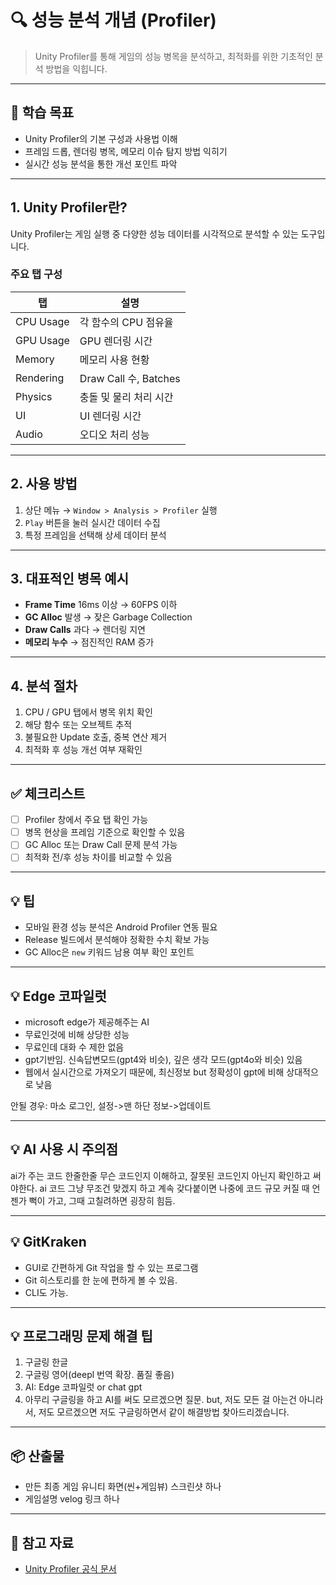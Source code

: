 # 🔍 성능 분석 개념 (Profiler)

> Unity Profiler를 통해 게임의 성능 병목을 분석하고, 최적화를 위한 기초적인 분석 방법을 익힙니다.

---

## 🎯 학습 목표

- Unity Profiler의 기본 구성과 사용법 이해
- 프레임 드롭, 렌더링 병목, 메모리 이슈 탐지 방법 익히기
- 실시간 성능 분석을 통한 개선 포인트 파악

---

## 1. Unity Profiler란?

Unity Profiler는 게임 실행 중 다양한 성능 데이터를 시각적으로 분석할 수 있는 도구입니다.

### 주요 탭 구성

| 탭 | 설명 |
|----|------|
| CPU Usage | 각 함수의 CPU 점유율 |
| GPU Usage | GPU 렌더링 시간 |
| Memory | 메모리 사용 현황 |
| Rendering | Draw Call 수, Batches |
| Physics | 충돌 및 물리 처리 시간 |
| UI | UI 렌더링 시간 |
| Audio | 오디오 처리 성능 |

---

## 2. 사용 방법

1. 상단 메뉴 → `Window > Analysis > Profiler` 실행
2. `Play` 버튼을 눌러 실시간 데이터 수집
3. 특정 프레임을 선택해 상세 데이터 분석

---

## 3. 대표적인 병목 예시

- **Frame Time** 16ms 이상 → 60FPS 이하
- **GC Alloc** 발생 → 잦은 Garbage Collection
- **Draw Calls** 과다 → 렌더링 지연
- **메모리 누수** → 점진적인 RAM 증가

---

## 4. 분석 절차

1. CPU / GPU 탭에서 병목 위치 확인
2. 해당 함수 또는 오브젝트 추적
3. 불필요한 Update 호출, 중복 연산 제거
4. 최적화 후 성능 개선 여부 재확인

---

## ✅ 체크리스트

- [ ] Profiler 창에서 주요 탭 확인 가능
- [ ] 병목 현상을 프레임 기준으로 확인할 수 있음
- [ ] GC Alloc 또는 Draw Call 문제 분석 가능
- [ ] 최적화 전/후 성능 차이를 비교할 수 있음

---

## 💡 팁

- 모바일 환경 성능 분석은 Android Profiler 연동 필요
- Release 빌드에서 분석해야 정확한 수치 확보 가능
- GC Alloc은 `new` 키워드 남용 여부 확인 포인트

---

## 💡 Edge 코파일럿
- microsoft edge가 제공해주는 AI
- 무료인것에 비해 상당한 성능
- 무료인데 대화 수 제한 없음
- gpt기반임. 신속답변모드(gpt4와 비슷), 깊은 생각 모드(gpt4o와 비슷) 있음
- 웹에서 실시간으로 가져오기 때문에, 최신정보 but 정확성이 gpt에 비해 상대적으로 낮음

안될 경우: 마소 로그인, 설정->맨 하단 정보->업데이트

---

## 💡 AI 사용 시 주의점
ai가 주는 코드 한줄한줄 무슨 코드인지 이해하고, 잘못된 코드인지 아닌지 확인하고 써야한다. ai 코드 그냥 무조건 맞겠지 하고 계속 갖다붙이면 나중에 코드 규모 커질 때 언젠가 뻑이 가고, 그때 고칠려하면 굉장히 힘듬.

---

## 💡 GitKraken
- GUI로 간편하게 Git 작업을 할 수 있는 프로그램
- Git 히스토리를 한 눈에 편하게 볼 수 있음.
- CLI도 가능.

---

## 💡 프로그래밍 문제 해결 팁
1. 구글링 한글 
2. 구글링 영어(deepl 번역 확장. 품질 좋음)
3. AI: Edge 코파일럿 or chat gpt 
3. 아무리 구글링을 하고 AI를 써도 모르겠으면 질문. but, 저도 모든 걸 아는건 아니라서, 저도 모르겠으면 저도 구글링하면서 같이 해결방법 찾아드리겠습니다. 

---

## 📦 산출물
- 만든 최종 게임 유니티 화면(씬+게임뷰) 스크린샷 하나
- 게임설명 velog 링크 하나

---

## 🔗 참고 자료

- [Unity Profiler 공식 문서](https://docs.unity3d.com/Manual/Profiler.html)

